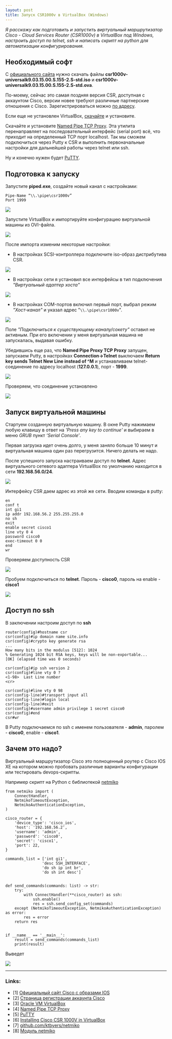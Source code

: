 ```yaml
---
layout: post
title: Запуск CSR1000v в VirtualBox (Windows)
---
```


*Я расскажу как подготовить и запустить виртуальный маршрутизатор Cisco - Cloud Services Router (СSR1000v) в VirtualBox под Windows, настроить доступ по telnet, ssh и написать скрипт на python для автоматизации конфигурирования.*

## Необходимый софт

С [официального сайта](https://software.cisco.com/download/home/284364978/type/282046477/release/3.15.0S) нужно скачать файлы **csr1000v-universalk9.03.15.00.S.155-2.S-std.iso** и **csr1000v-universalk9.03.15.00.S.155-2.S-std.ova**.

По-моему, сейчас это самая поздняя версия CSR, доступная с аккаунтом Cisco, версии новее требуют различные партнерские отношения с Cisco. Зарегистрироваться можно [по адресу](https://id.cisco.com/signin/register).

Если еще не установлен VirtualBox, [скачайте](https://www.virtualbox.org/) и установите.

Скачайте и установите [Named Pipe TCP Proxy](http://shvechkov.tripod.com/nptp.html). Эта утилита перенаправляет на последовательный интерфейс (serial port) всё, что приходит на определенный TCP порт localhost. Так мы сможем подключиться через Putty к CSR и выполнить первоначальные настройки для дальнейшей работы через telnet или ssh.

Ну и конечно нужен будет [PuTTY](https://www.putty.org/).

## Подготовка к запуску

Запустите **piped.exe**, создайте новый канал с настройками:

    Pipe-Name “\\.\pipe\csr1000v”
    Port 1999

![](/images/csr-virtualbox-setup/add-pipe.PNG)

Запустите VirtualBox и импортируйте конфигурацию виртуальной машины из OVI-файла.

![](/images/csr-virtualbox-setup/import-ovi.PNG)

После импорта изменим некоторые настройки:

- В настройках SCSI-контроллера подключите iso-образ дистрибутива CSR.

![](/images/csr-virtualbox-setup/scsi-iso-setup.PNG)

- В настройках сети я установил все интерфейсы в тип подключения *"Виртуальный адаптер хоста"*

![](/images/csr-virtualbox-setup/network-setup.PNG)

- В настройках COM-портов включил первый порт, выбрал режим *"Хост-канал"* и указал адрес "`\\.\pipe\csr1000v`".

![](/images/csr-virtualbox-setup/serial-setup.PNG)

Поле *"Подключиться к существующему каналу/сокету"* оставил не активным. При его включении у меня виртуальная машина не запускалась, выдавая ошибку.

Убедившись еще раз, что **Named Pipe Proxy TCP Proxy** запущен, запускаем Putty, в настройках **Connection->Telnet** выключаем **Return key sends Telnet New Line instead of ^M** и устанавливаем telnet-соединение по адресу localhost (**127.0.0.1**), порт - **1999**.

![](/images/csr-virtualbox-setup/putty-connect.PNG)

Проверяем, что соединение установлено

![](/images/csr-virtualbox-setup/proxy-connection.PNG)

## Запуск виртуальной машины

Стартуем созданную виртуальную машину. В окне Putty нажимаем любую клавишу в ответ на *'Press any key to continue'* и выбираем в меню *GRUB* пункт *‘Serial Console’*.

Первая загрузка идет очень долго, у меня заняло больше 10 минут и виртуальная машина один раз перегрузится. Ничего делать не надо.

После успешного запуска настраиваем доступ по **telnet**.
Адрес виртуального сетевого адаптера VirtualBox по умолчанию находится в сети **192.168.56.0/24**.

![](/images/csr-virtualbox-setup/virtual-adapter-network.PNG)

Интерфейсу CSR даем адрес из этой же сети. Вводим команды в putty:

    en
    conf t
    int gi1
    ip addr 192.168.56.2 255.255.255.0
    no sh
    exit
    enable secret cisco1
    line vty 0 4
    password cisco0
    exec-timeout 0 0
    end
    wr

Проверяем доступность CSR

![](/images/csr-virtualbox-setup/check-ping.PNG)

Пробуем подключиться по **telnet**. Пароль - **cisco0**, пароль на enable - **cisco1**

![](/images/csr-virtualbox-setup/setup-ready.PNG)

## Доступ по ssh

В заключении настроим доступ по **ssh**

    router(config)#hostname csr
    csr(config)#ip domain name site.info
    csr(config)#crypto key generate rsa
    ...
    How many bits in the modulus [512]: 1024
    % Generating 1024 bit RSA keys, keys will be non-exportable...
    [OK] (elapsed time was 0 seconds)

    csr(config)#ip ssh version 2
    csr(config)#line vty 0 ?
    <1-98>  Last Line number
    <cr>

    csr(config)#line vty 0 98
    csr(config-line)#transport input all
    csr(config-line)#login local
    csr(config-line)#exit
    csr(config)#username admin privilege 1 secret cisco0
    csr(config)#end
    csr#wr

В Putty подключаемся по ssh с именем пользователя - **admin**, паролем - **cisco0**, enable - **cisco1**.

## Зачем это надо?

Виртуальный маршрутизатор Cisco это полноценный роутер с Cisco IOS XE на котором можно пробовать различные варианты конфигурации или тестировать devops-скрипты. 

Например скрипт на Python с библиотекой [netmiko](https://github.com/ktbyers/netmiko)

    from netmiko import (
        ConnectHandler,
        NetmikoTimeoutException,
        NetmikoAuthenticationException,
    )

    cisco_router = {
        'device_type': 'cisco_ios',
        'host': '192.168.56.2',
        'username': 'admin',
        'password': 'cisco0',
        'secret': 'cisco1',
        'port': 22,
    }

    commands_list = ['int gi1',
                    'desc SSH_INTERFACE',
                    'do sh ip int br',
                    'do sh int desc']


    def send_commands(commands: list) -> str:
        try:
            with ConnectHandler(**cisco_router) as ssh:
                ssh.enable()
                res = ssh.send_config_set(commands)
        except (NetmikoTimeoutException, NetmikoAuthenticationException) as error:
            res = error
        return res


    if __name__ == '__main__':
        result = send_commands(commands_list)
        print(result)

Выведет

![](/images/csr-virtualbox-setup/netmiko-output.PNG)

----
### Links:

- [1] [Официальный сайт Cisco с образами IOS](https://software.cisco.com/download/home/284364978/type/282046477/release/3.15.0S)
- [2] [Страница регистрации аккаунта Cisco](https://id.cisco.com/signin/register)
- [3] [Oracle VM VirtualBox](https://www.virtualbox.org/)
- [4] [Named Pipe TCP Proxy](http://shvechkov.tripod.com/nptp.html)
- [5] [PuTTY](https://www.putty.org/)
- [6] [Installing Cisco CSR 1000V in VirtualBox](https://techandtrains.com/2014/01/09/installing-cisco-csr-1000v-in-virtualbox/)
- [7] [github.com/ktbyers/netmiko](https://github.com/ktbyers/netmiko)
- [8] [Модуль netmiko](https://pyneng.readthedocs.io/ru/latest/book/18_ssh_telnet/netmiko.html)
